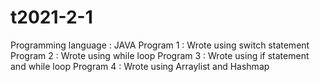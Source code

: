 # t2021-2-1
Programming language : JAVA
Program 1 : Wrote using switch statement
Program 2 : Wrote using while loop
Program 3 : Wrote using if statement and while loop
Program 4 : Wrote using Arraylist and Hashmap
